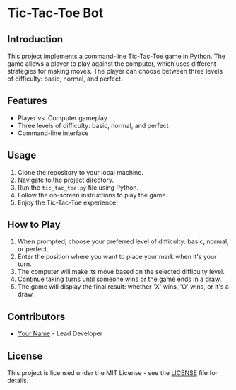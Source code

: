 # Tic-Tac-Toe Bot

## Introduction
This project implements a command-line Tic-Tac-Toe game in Python. The game allows a player to play against the computer, which uses different strategies for making moves. The player can choose between three levels of difficulty: basic, normal, and perfect.

## Features
- Player vs. Computer gameplay
- Three levels of difficulty: basic, normal, and perfect
- Command-line interface

## Usage
1. Clone the repository to your local machine.
2. Navigate to the project directory.
3. Run the `tic_tac_toe.py` file using Python.
4. Follow the on-screen instructions to play the game.
5. Enjoy the Tic-Tac-Toe experience!

## How to Play
1. When prompted, choose your preferred level of difficulty: basic, normal, or perfect.
2. Enter the position where you want to place your mark when it's your turn.
3. The computer will make its move based on the selected difficulty level.
4. Continue taking turns until someone wins or the game ends in a draw.
5. The game will display the final result: whether 'X' wins, 'O' wins, or it's a draw.

## Contributors
- [Your Name](https://github.com/yourusername) - Lead Developer

## License
This project is licensed under the MIT License - see the [LICENSE](LICENSE) file for details.


